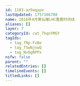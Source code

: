 ```yaml
---
id: 1183-az9aqypx
lastUpdated: 1757166788
name: 2016年4月黄仙撞LHC重置时间线
aliases: []
layer: 7
categoryId: cat_7hqnYMGY
tagIds:
  - tag_fRp-FvBe
  - tag_fSwNjnwQ
  - tag_NvOgRPPx
nsfw: false
parent: ""
relatedEntries: []
timelineEvents: []
titledLinks: []
---
```


